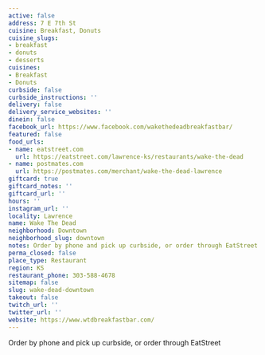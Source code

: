 ```yaml
---
active: false
address: 7 E 7th St
cuisine: Breakfast, Donuts
cuisine_slugs:
- breakfast
- donuts
- desserts
cuisines:
- Breakfast
- Donuts
curbside: false
curbside_instructions: ''
delivery: false
delivery_service_websites: ''
dinein: false
facebook_url: https://www.facebook.com/wakethedeadbreakfastbar/
featured: false
food_urls:
- name: eatstreet.com
  url: https://eatstreet.com/lawrence-ks/restaurants/wake-the-dead
- name: postmates.com
  url: https://postmates.com/merchant/wake-the-dead-lawrence
giftcard: true
giftcard_notes: ''
giftcard_url: ''
hours: ''
instagram_url: ''
locality: Lawrence
name: Wake The Dead
neighborhood: Downtown
neighborhood_slug: downtown
notes: Order by phone and pick up curbside, or order through EatStreet
perma_closed: false
place_type: Restaurant
region: KS
restaurant_phone: 303-588-4678
sitemap: false
slug: wake-dead-downtown
takeout: false
twitch_url: ''
twitter_url: ''
website: https://www.wtdbreakfastbar.com/
---
```


Order by phone and pick up curbside, or order through EatStreet